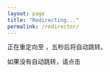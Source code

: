 ```yaml
---
layout: page
title: "Redirecting..."
permalink: /redirector/
---
```


<script type="text/javascript">
    const queryString = window.location.search;
    const urlParams = new URLSearchParams(queryString);
    const name = urlParams.get("name");
    const link = urlParams.get("link");


</script>

正在重定向至 **<script type="text/javascript"> document.write(name); </script>**，五秒后将自动跳转。

如果没有自动跳转，请点击
<script type="text/javascript">
    document.write("<a href=\"" + link + "\">" + link + "</a>");
</script>
